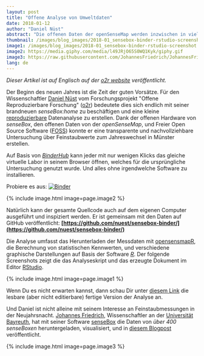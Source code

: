 ```yaml
---
layout: post
title: "Offene Analyse von Umweltdaten"
date: 2018-01-12
author: "Daniel Nüst"
abstract: "Die offenen Daten der openSenseMap werden inzwischen in vielen weiteren Projekten genutzt"
thumbnail: /images/blog_images/2018-01_sensebox-binder-rstudio-screenshot.png
image1: /images/blog_images/2018-01_sensebox-binder-rstudio-screenshot.png
image2: https://media.giphy.com/media/l49JRjO65S0WQ1Kyk/giphy.gif
image3: https://raw.githubusercontent.com/JohannesFriedrich/JohannesFriedrich.github.io/master/_posts/img/PM_Silvester/PM_10_silvester2017.png
lang: de
---
```


_Dieser Artikel ist auf Englisch auf der [o2r website](http://o2r.info/2018/01/12/sensebox-binder/) veröffentlicht._

Der Beginn des neuen Jahres ist die Zeit der guten Vorsätze.
Für den Wissenschaftler [Daniel Nüst](http://nordholmen.net/) vom Forschungsprojekt "Offene Reproduzierbare Forschung" ([o2r](http://o2r.info)) bedeutete dies sich endlich mit seiner brandneuen _senseBox:home_ zu beschäftigen und eine kleine [reproduzierbare](https://de.wikipedia.org/wiki/Reproduzierbarkeit#Wissenschaft) Datenanalyse zu erstellen.
Dank der offenen Hardware von _senseBox_, den offenen Daten von der _openSenseMap_, und Freier Open Source Software ([FOSS](https://de.wikipedia.org/wiki/Free/Libre_Open_Source_Software)) konnte er eine transparente und nachvollziehbare Untersuchung über Feinstaubwerte zum Jahreswechsel in Münster erstellen.

Auf Basis von _[BinderHub](https://binderhub.readthedocs.io)_ kann jeder mit nur wenigen Klicks das gleiche virtuelle Labor in seinem Browser öffnen, welches für die ursprüngliche Untersuchung genutzt wurde.
Und alles ohne irgendwelche Software zu installieren.

Probiere es aus: [![Binder](https://mybinder.org/badge.svg)](https://mybinder.org/v2/gh/nuest/sensebox-binder/master)

{% include image.html image=page.image2 %}

Natürlich kann der gesamte Quellcode auch auf dem eigenen Computer ausgeführt und inspiziert werden.
Er ist gemeinsam mit den Daten auf GitHub veröffentlicht: **[https://github.com/nuest/sensebox-binder/](https://github.com/nuest/sensebox-binder/)**

Die Analyse umfasst das Herunterladen der Messdaten mit [opensensmapR](), die Berechnung von statistischen Kennwerten, und verschiedene graphische Darstellungen auf Basis der Software _[R](https://de.wikipedia.org/wiki/R_(Programmiersprache))_.
Der folgende Screenshots zeigt die das Analyseskript und das erzeugte Dokument im Editor [RStudio](https://www.rstudio.com/products/rstudio/).

{% include image.html image=page.image1 %}

Wenn Du es nicht erwarten kannst, dann schau Dir unter [diesem Link](https://nuest.github.io/sensebox-binder/sensebox-analysis.html) die lesbare (aber nicht editierbare) fertige Version der Analyse an.

Und Daniel ist nicht alleine mit seinem Interesse an Feinstaubmessungen in der Neujahrsnacht.
[Johannes Friedrich](https://johannesfriedrich.github.io/), Wissenschaftler an der [Universität Bayreuth](http://www.lumi.uni-bayreuth.de/), hat mit seiner Software [senseBox](https://github.com/JohannesFriedrich/senseBox) die Daten von _über 400 senseBoxen_ heruntergeladen, visualisiert, und in [diesem Blogpost](https://johannesfriedrich.github.io/2018-01-11-particular-matter-new-year/) veröffentlicht.

{% include image.html image=page.image3 %}
